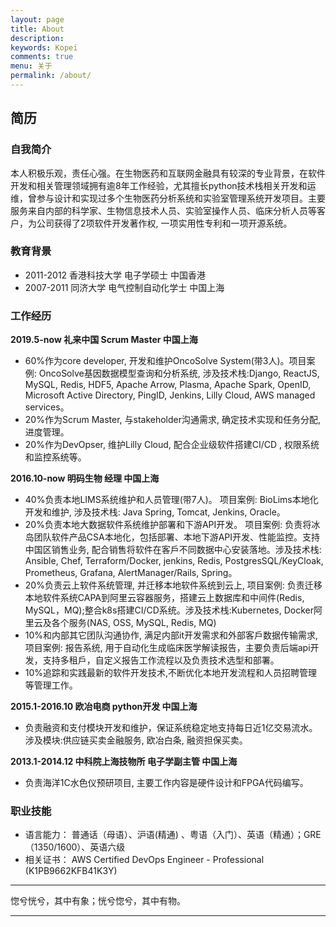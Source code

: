 ```yaml
---
layout: page
title: About
description:
keywords: Kopei
comments: true
menu: 关于
permalink: /about/
---
```

## 简历
### 自我简介
本人积极乐观，责任心强。在生物医药和互联网金融具有较深的专业背景，在软件开发和相关管理领域拥有逾8年工作经验，尤其擅长python技术栈相关开发和运维，曾参与设计和实现过多个生物医药分析系统和实验室管理系统开发项目。主要服务来自内部的科学家、生物信息技术人员、实验室操作人员、临床分析人员等客户，为公司获得了2项软件开发著作权, 一项实用性专利和一项开源系统。

### 教育背景
- 2011-2012	香港科技大学	电子学硕士	中国香港
- 2007-2011	同济大学	电气控制自动化学士	中国上海

### 工作经历
**2019.5-now	礼来中国	Scrum Master	中国上海**
- 60%作为core developer, 开发和维护OncoSolve System(带3人)。项目案例: OncoSolve基因数据模型查询和分析系统, 涉及技术栈:Django, ReactJS, MySQL, Redis, HDF5, Apache Arrow, Plasma, Apache Spark, OpenID, Microsoft Active Directory, PingID, Jenkins, Lilly Cloud, AWS managed services。
- 20%作为Scrum Master, 与stakeholder沟通需求, 确定技术实现和任务分配, 进度管理。
- 20%作为DevOpser, 维护Lilly Cloud, 配合企业级软件搭建CI/CD , 权限系统和监控系统等。

**2016.10-now	明码生物	经理	中国上海**
- 40%负责本地LIMS系统维护和人员管理(带7人)。 项目案例: BioLims本地化开发和维护, 涉及技术栈: Java Spring, Tomcat, Jenkins, Oracle。
- 20%负责本地大数据软件系统维护部署和下游API开发。 项目案例: 负责将冰岛团队软件产品CSA本地化，包括部署、本地下游API开发、性能监控。支持中国区销售业务, 配合销售将软件在客戶不同数据中心安装落地。涉及技术栈: Ansible, Chef, Terraform/Docker, jenkins, Redis, PostgresSQL/KeyCloak, Prometheus, Grafana, AlertManager/Rails, Spring。
- 20%负责云上软件系统管理, 并迁移本地软件系统到云上, 项目案例: 负责迁移本地软件系统CAPA到阿里云容器服务，搭建云上数据库和中间件(Redis, MySQL，MQ);整合k8s搭建CI/CD系统。涉及技术栈:Kubernetes, Docker阿里云及各个服务(NAS, OSS, MySQL, Redis, MQ) 
- 10%和内部其它团队沟通协作, 满足内部it开发需求和外部客戶数据传输需求, 项目案例: 报告系统, 用于自动化生成临床医学解读报告，主要负责后端api开发，支持多租戶，自定义报告工作流程以及负责技术选型和部署。
- 10%追踪和实践最新的软件开发技术,不断优化本地开发流程和人员招聘管理等管理工作。

**2015.1-2016.10	    欧冶电商	python开发	中国上海**
- 负责融资和支付模块开发和维护，保证系统稳定地支持每日近1亿交易流水。涉及模块:供应链买卖金融服务, 欧冶白条, 融资担保买卖。

**2013.1-2014.12	中科院上海技物所	电子学副主管	中国上海**
- 负责海洋1C水色仪预研项目, 主要工作内容是硬件设计和FPGA代码编写。

### 职业技能
- 语言能力：	普通话（母语）、沪语(精通) 、粤语（入门）、英语（精通）；GRE（1350/1600）、英语六级
- 相关证书：	AWS Certified DevOps Engineer - Professional (K1PB9662KFB41K3Y)



---

惚兮恍兮，其中有象；恍兮惚兮，其中有物。

---

<audio  autoplay="autoplay">
  <source src="https://s3.ap-southeast-1.amazonaws.com/kopei-public/48%2B-%2B%E5%8F%8D%E9%AB%98%E6%BD%AE.flac" type="audio/flac" />
Your browser does not support the audio element.
</audio>
